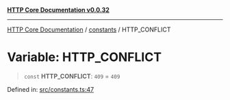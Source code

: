 [**HTTP Core Documentation v0.0.32**](../../README.md)

***

[HTTP Core Documentation](../../modules.md) / [constants](../README.md) / HTTP\_CONFLICT

# Variable: HTTP\_CONFLICT

> `const` **HTTP\_CONFLICT**: `409` = `409`

Defined in: [src/constants.ts:47](https://github.com/stonemjs/http-core/blob/680e946aeb5100b42b4836417719aba730586478/src/constants.ts#L47)
